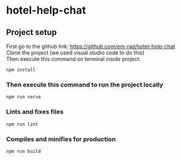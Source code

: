 # hotel-help-chat

## Project setup
First go to the github link: https://github.com/em-rad/hotel-help-chat <br />
Clone the project (we used visual studio code to do this) <br />
Then execute this command on terminal inside project:
```
npm install
```

### Then execute this command to run the project locally 
```
npm run serve
```

### Lints and fixes files
```
npm run lint
```
### Compiles and minifies for production
```
npm run build
```
